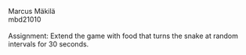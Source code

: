 Marcus Mäkilä </br>
mbd21010 </br>
</br>
Assignment: Extend the game with food that turns the snake at random intervals for 30 seconds.
